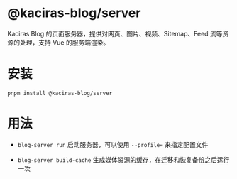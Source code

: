 # @kaciras-blog/server

Kaciras Blog 的页面服务器，提供对网页、图片、视频、Sitemap、Feed 流等资源的处理，支持 Vue 的服务端渲染。

# 安装

```shell script
pnpm install @kaciras-blog/server
```

# 用法

* `blog-server run` 启动服务器，可以使用 `--profile=` 来指定配置文件

* `blog-server build-cache` 生成媒体资源的缓存，在迁移和恢复备份之后运行一次
